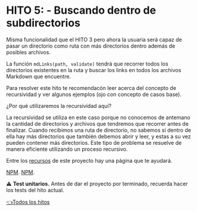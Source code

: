 # **HITO 5:** - Buscando dentro de subdirectorios

Misma funcionalidad que el HITO 3 pero ahora la usuaria será capaz de pasar un
directorio como ruta con más directorios dentro además de posibles archivos.

La función `mdLinks(path, validate)` tendrá que recorrer todos los directorios
existentes en la ruta y buscar los links en todos los archivos Markdown que
encuentre.

Para resolver este hito te recomendacón leer acerca del concepto de
recursividad y ver algunos ejemplos (ojo con concepto de casos base).

¿Por qué utilizaremos la recursividad aquí?

La recursividad se utiliza en este caso porque no conocemos de antemano la
cantidad de directorios y archivos que tendremos que recorrer antes de finalizar.
Cuando recibimos una ruta de directorio, no sabemos si dentro de ella hay más
directorios que también debemos abrir y leer, y estas a su vez pueden contener más
directorios. Este tipo de problema se resuelve de manera eficiente utilizando un
proceso recursivo.

Entre los [recursos](../README.md#hito-5) de este proyecto hay una página
que te ayudará.

[NPM](https://www.npmjs.com/).
[NPM](https://www.npmjs.com/).

⚠️ **Test unitarios.** Antes de dar el proyecto por terminado, recuerda hacer
los tests del hito actual.

[👈Todos los hitos](../README.md#6-hitos)
